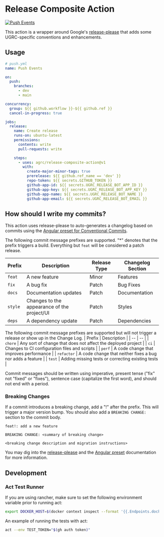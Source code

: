 # Release Composite Action

[![Push Events](https://github.com/agrc/release-composite-action/actions/workflows/push.yml/badge.svg)](https://github.com/agrc/release-composite-action/actions/workflows/push.yml)

This action is a wrapper around Google's [release-please](https://github.com/googleapis/release-please) that adds some UGRC-specific conventions and enhancements.

## Usage

```yml
# push.yml
name: Push Events

on:
  push:
    branches:
      - dev
      - main

concurrency:
  group: ${{ github.workflow }}-${{ github.ref }}
  cancel-in-progress: true

jobs:
  release:
    name: Create release
    runs-on: ubuntu-latest
    permissions:
      contents: write
      pull-requests: write

    steps:
      - uses: agrc/release-composite-action@v1
        with:
          create-major-minor-tags: true
          prerelease: ${{ github.ref_name == 'dev' }}
          repo-token: ${{ secrets.GITHUB_TOKEN }}
          github-app-id: ${{ secrets.UGRC_RELEASE_BOT_APP_ID }}
          github-app-key: ${{ secrets.UGRC_RELEASE_BOT_APP_KEY }}
          github-app-name: ${{ secrets.UGRC_RELEASE_BOT_NAME }}
          github-app-email: ${{ secrets.UGRC_RELEASE_BOT_EMAIL }}
```

## How should I write my commits?

This action uses release-please to auto-generates a changelog based on commits using the [Angular preset for Conventional Commits](https://github.com/angular/angular/blob/main/CONTRIBUTING.md#-commit-message-format).

The following commit message prefixes are supported. "*" denotes that the prefix triggers a build. Everything but `feat` will be considered a patch release.

| Prefix | Description | Release Type | Changelog Section |
| -- | -- | -- | -- |
| `feat` | A new feature | Minor | Features |
| `fix` | A bug fix | Patch | Bug Fixes |
| `docs` | Documentation updates | Patch | Documentation |
| `style` | Changes to the appearance of the project/UI | Patch | Styles |
| `deps` | A dependency update | Patch | Dependencies |

The following commit message prefixes are supported but will not trigger a release or show up in the Change Log.
| Prefix | Description |
| -- | -- |
| `chore` | Any sort of change that does not affect the deployed project |
| `ci` | Changes to CI configuration files and scripts |
| `perf` | A code change that improves performance |
| `refactor` | A code change that neither fixes a bug nor adds a feature |
| `test` | Adding missing tests or correcting existing tests |

Commit messages should be written using imperative, present tense ("fix" not "fixed" or "fixes"), sentence case (capitalize the first word), and should not end with a period.

### Breaking Changes

If a commit introduces a breaking change, add a "!" after the prefix. This will trigger a major version bump. You should also add a `BREAKING CHANGE:` section to the commit body.

```text
feat!: add a new feature

BREAKING CHANGE: <summary of breaking change>

<breaking change description and migration instructions>
```

You may dig into the [release-please](https://github.com/googleapis/release-please#how-should-i-write-my-commits) and the [Angular preset](https://github.com/angular/angular/blob/main/CONTRIBUTING.md#commit-message-footer) documentation for more information.

## Development

### Act Test Runner

If you are using rancher, make sure to set the following environment variable prior to running act:

```sh
export DOCKER_HOST=$(docker context inspect --format '{{.Endpoints.docker.Host}}')
```

An example of running the tests with act:

```sh
act --env TEST_TOKEN="$(gh auth token)"
```
